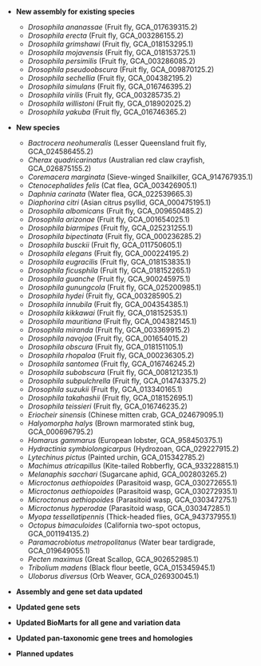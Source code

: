 - **New assembly for existing species**
  - _Drosophila ananassae_ (Fruit fly, GCA\_017639315.2)
  - _Drosophila erecta_ (Fruit fly, GCA\_003286155.2)
  - _Drosophila grimshawi_ (Fruit fly, GCA\_018153295.1)
  - _Drosophila mojavensis_ (Fruit fly, GCA\_018153725.1)
  - _Drosophila persimilis_ (Fruit fly, GCA\_003286085.2)
  - _Drosophila pseudoobscura_ (Fruit fly, GCA\_009870125.2)
  - _Drosophila sechellia_ (Fruit fly, GCA\_004382195.2)
  - _Drosophila simulans_ (Fruit fly, GCA\_016746395.2)
  - _Drosophila virilis_ (Fruit fly, GCA\_003285735.2)
  - _Drosophila willistoni_ (Fruit fly, GCA\_018902025.2)
  - _Drosophila yakuba_ (Fruit fly, GCA\_016746365.2)
- **New species**
  - _Bactrocera neohumeralis_ (Lesser Queensland fruit fly, GCA\_024586455.2)
  - _Cherax quadricarinatus_ (Australian red claw crayfish, GCA\_026875155.2)
  - _Coremacera marginata_ (Sieve-winged Snailkiller, GCA\_914767935.1)
  - _Ctenocephalides felis_ (Cat flea, GCA\_003426905.1)
  - _Daphnia carinata_ (Water flea, GCA\_022539665.3)
  - _Diaphorina citri_ (Asian citrus psyllid, GCA\_000475195.1)
  - _Drosophila albomicans_ (Fruit fly, GCA\_009650485.2)
  - _Drosophila arizonae_ (Fruit fly, GCA\_001654025.1)
  - _Drosophila biarmipes_ (Fruit fly, GCA\_025231255.1)
  - _Drosophila bipectinata_ (Fruit fly, GCA\_000236285.2)
  - _Drosophila busckii_ (Fruit fly, GCA\_011750605.1)
  - _Drosophila elegans_ (Fruit fly, GCA\_000224195.2)
  - _Drosophila eugracilis_ (Fruit fly, GCA\_018153835.1)
  - _Drosophila ficusphila_ (Fruit fly, GCA\_018152265.1)
  - _Drosophila guanche_ (Fruit fly, GCA\_900245975.1)
  - _Drosophila gunungcola_ (Fruit fly, GCA\_025200985.1)
  - _Drosophila hydei_ (Fruit fly, GCA\_003285905.2)
  - _Drosophila innubila_ (Fruit fly, GCA\_004354385.1)
  - _Drosophila kikkawai_ (Fruit fly, GCA\_018152535.1)
  - _Drosophila mauritiana_ (Fruit fly, GCA\_004382145.1)
  - _Drosophila miranda_ (Fruit fly, GCA\_003369915.2)
  - _Drosophila navojoa_ (Fruit fly, GCA\_001654015.2)
  - _Drosophila obscura_ (Fruit fly, GCA\_018151105.1)
  - _Drosophila rhopaloa_ (Fruit fly, GCA\_000236305.2)
  - _Drosophila santomea_ (Fruit fly, GCA\_016746245.2)
  - _Drosophila subobscura_ (Fruit fly, GCA\_008121235.1)
  - _Drosophila subpulchrella_ (Fruit fly, GCA\_014743375.2)
  - _Drosophila suzukii_ (Fruit fly, GCA\_013340165.1)
  - _Drosophila takahashii_ (Fruit fly, GCA\_018152695.1)
  - _Drosophila teissieri_ (Fruit fly, GCA\_016746235.2)
  - _Eriocheir sinensis_ (Chinese mitten crab, GCA\_024679095.1)
  - _Halyomorpha halys_ (Brown marmorated stink bug, GCA\_000696795.2)
  - _Homarus gammarus_ (European lobster, GCA\_958450375.1)
  - _Hydractinia symbiolongicarpus_ (Hydrozoan, GCA\_029227915.2)
  - _Lytechinus pictus_ (Painted urchin, GCA\_015342785.2)
  - _Machimus atricapillus_ (Kite-tailed Robberfly, GCA\_933228815.1)
  - _Melanaphis sacchari_ (Sugarcane aphid, GCA\_002803265.2)
  - _Microctonus aethiopoides_ (Parasitoid wasp, GCA\_030272655.1)
  - _Microctonus aethiopoides_ (Parasitoid wasp, GCA\_030272935.1)
  - _Microctonus aethiopoides_ (Parasitoid wasp, GCA\_030347275.1)
  - _Microctonus hyperodae_ (Parasitoid wasp, GCA\_030347285.1)
  - _Myopa tessellatipennis_ (Thick-headed flies, GCA\_943737955.1)
  - _Octopus bimaculoides_ (California two-spot octopus, GCA\_001194135.2)
  - _Paramacrobiotus metropolitanus_ (Water bear tardigrade, GCA\_019649055.1)
  - _Pecten maximus_ (Great Scallop, GCA\_902652985.1)
  - _Tribolium madens_ (Black flour beetle, GCA\_015345945.1)
  - _Uloborus diversus_ (Orb Weaver, GCA\_026930045.1)

- **Assembly and gene set data updated**
- **Updated gene sets**
- **Updated BioMarts for all gene and variation data**
- **Updated pan-taxonomic gene trees and homologies**
- **Planned updates**


